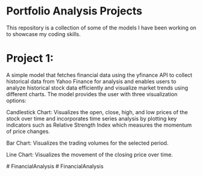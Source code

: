 # Portfolio Analysis Projects
This repository is a collection of some of the models I have been working on to showcase my coding skills.

# Project 1:
A simple model that fetches financial data using the yfinance API to collect historical data from Yahoo Finance for analysis and enables users to analyze historical stock data efficiently and visualize market trends using different charts. 
The model provides the user with three visualization options:

Candlestick Chart: 
Visualizes the open, close, high, and low prices of the stock over time and incorporates time series analysis by plotting key indicators such as Relative Strength Index which measures the momentum of price changes.

Bar Chart: 
Visualizes the trading volumes for the selected period.

Line Chart:
Visualizes the movement of the closing price over time.

#   F i n a n c i a l A n a l y s i s  
 #   F i n a n c i a l A n a l y s i s  
 